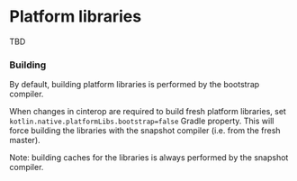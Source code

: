 # Platform libraries

TBD

### Building

By default, building platform libraries is performed by the bootstrap compiler.

When changes in cinterop are required to build fresh platform libraries, set `kotlin.native.platformLibs.bootstrap=false`
Gradle property. This will force building the libraries with the snapshot compiler (i.e. from the fresh master).

Note: building caches for the libraries is always performed by the snapshot compiler.